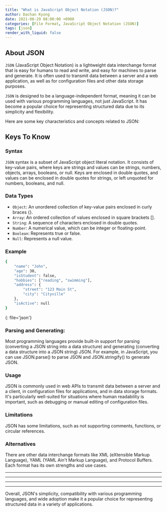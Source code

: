 ```yaml
---
title: "What is JavaScript Object Notation (JSON)?"
author: Dachan Kyong
date: 2021-08-29 08:00:00 +0900
categories: [File Format, JavaScript Object Notation (JSON)]
tags: [json]
render_with_liquid: false
---
```


## About JSON
`JSON` (JavaScript Object Notation) is a lightweight data interchange format that is easy for humans to read and write, and easy for machines to parse and generate. It is often used to transmit data between a server and a web application, as well as for configuration files and other data storage purposes.

`JSON` is designed to be a language-independent format, meaning it can be used with various programming languages, not just JavaScript. It has become a popular choice for representing structured data due to its simplicity and flexibility.

Here are some key characteristics and concepts related to JSON:


## Keys To Know

### Syntax
`JSON` syntax is a subset of JavaScript object literal notation. It consists of key-value pairs, where keys are strings and values can be strings, numbers, objects, arrays, booleans, or null. Keys are enclosed in double quotes, and values can be enclosed in double quotes for strings, or left unquoted for numbers, booleans, and null.

### Data Types
- `Object`: An unordered collection of key-value pairs enclosed in curly braces {}.
- `Array`: An ordered collection of values enclosed in square brackets [].
- `String`: A sequence of characters enclosed in double quotes.
- `Number`: A numerical value, which can be integer or floating-point.
- `Boolean`: Represents true or false.
- `Null`: Represents a null value.

### Example

```bash
{
    "name": "John",
    "age": 30,
    "isStudent": false,
    "hobbies": ["reading", "swimming"],
    "address": {
        "street": "123 Main St",
        "city": "Cityville"
    },
    "isActive": null
}
```
{: file='json'}

### Parsing and Generating:
Most programming languages provide built-in support for parsing (converting a JSON string into a data structure) and generating (converting a data structure into a JSON string) JSON. For example, in JavaScript, you can use JSON.parse() to parse JSON and JSON.stringify() to generate JSON.

### Usage
JSON is commonly used in web APIs to transmit data between a server and a client, in configuration files for applications, and in data storage formats. It's particularly well-suited for situations where human readability is important, such as debugging or manual editing of configuration files.

### Limitations
JSON has some limitations, such as not supporting comments, functions, or circular references.


### Alternatives
There are other data interchange formats like XML (eXtensible Markup Language), YAML (YAML Ain't Markup Language), and Protocol Buffers. Each format has its own strengths and use cases.

---
---
---
---

Overall, JSON's simplicity, compatibility with various programming languages, and wide adoption make it a popular choice for representing structured data in a variety of applications.
